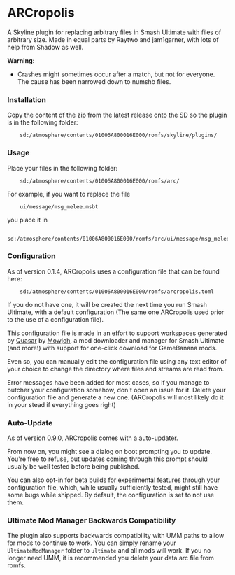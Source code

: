 # ARCropolis

A Skyline plugin for replacing arbitrary files in Smash Ultimate with files of arbitrary size. Made in equal parts by Raytwo and jam1garner, with lots of help from Shadow as well.


**Warning:** 
* Crashes might sometimes occur after a match, but not for everyone. The cause has been narrowed down to numshb files.

### Installation

Copy the content of the zip from the latest release onto the SD so the plugin is in the following folder:

```
    sd:/atmosphere/contents/01006A800016E000/romfs/skyline/plugins/
```

### Usage

Place your files in the following folder:

```
    sd:/atmosphere/contents/01006A800016E000/romfs/arc/
```

For example, if you want to replace the file

```
    ui/message/msg_melee.msbt
```

you place it in

```
    sd:/atmosphere/contents/01006A800016E000/romfs/arc/ui/message/msg_melee.msbt
```

### Configuration

As of version 0.1.4, ARCropolis uses a configuration file that can be found here:

```
    sd:/atmosphere/contents/01006A800016E000/romfs/arcropolis.toml
```

If you do not have one, it will be created the next time you run Smash Ultimate, with a default configuration (The same one ARCropolis used prior to the use of a configuration file).

This configuration file is made in an effort to support workspaces generated by [Quasar](https://github.com/Mowjoh/Quasar) by [Mowjoh](https://github.com/Mowjoh), a mod downloader and manager for Smash Ultimate (and more!) with support for one-click download for GameBanana mods.

Even so, you can manually edit the configuration file using any text editor of your choice to change the directory where files and streams are read from.

Error messages have been added for most cases, so if you manage to butcher your configuration somehow, don't open an issue for it. Delete your configuration file and generate a new one. (ARCropolis will most likely do it in your stead if everything goes right)

### Auto-Update

As of version 0.9.0, ARCropolis comes with a auto-updater.

From now on, you might see a dialog on boot prompting you to update. You're free to refuse, but updates coming through this prompt should usually be well tested before being published.

You can also opt-in for beta builds for experimental features through your configuration file, which, while usually sufficiently tested, might still have some bugs while shipped. By default, the configuration is set to not use them.

### Ultimate Mod Manager Backwards Compatibility

The plugin also supports backwards compatibility with UMM paths to allow for mods to continue to work. You can simply rename your `UltimateModManager` folder to `ultimate` and all mods will work. If you no longer need UMM, it is recommended you delete your data.arc file from romfs.
